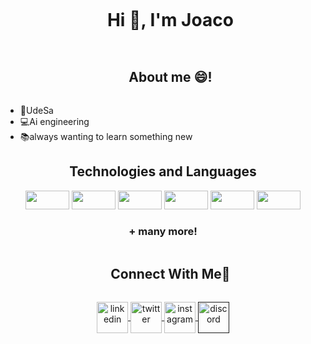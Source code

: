 
<!--h1 without bottom border-->
<div id="user-content-toc">
  <ul align="center">
    <summary><h1 style="display: inline-block">Hi 👋, I'm Joaco</h1></summary>
  </ul>
</div>

<!--h2 without bottom border-->
<div id="user-content-toc">
  <ul align="center">
    <summary><h2 style="display: inline-block">About me 😄!</h2></summary>
  </ul>
</div>

<!--Intro start-->
- 🏫UdeSa
- 💻Ai engineering
- 📚always wanting to learn something new

<h2 align="center">Technologies and Languages</h2>

<p align="center">
  <img src="https://img.shields.io/badge/-GitHub-181717?style=flat-square&logo=github" height="30" width="70"/>
  <img src="https://img.shields.io/badge/C-00599C?style=flat-square&logo=c&logoColor=white" height="30" width="70"/>
  <img src="https://img.shields.io/badge/Python-14354C?style=flat-square&logo=python&logoColor=white" height="30" width="70"/>
  <img src="https://img.shields.io/badge/-JavaScript-black?style=flat-square&logo=javascript" height="30" width="70"/>
  <img src="https://img.shields.io/badge/HTML5-E34F26?style=flat-square&logo=html5&logoColor=white" height="30" width="70"/>
  <img src="https://img.shields.io/badge/CSS3-1572B6?style=flat-square&logo=css3&logoColor=white" height="30" width="70"/>
</p>

<h3 align="center">+ many more!</h3>

<!-- Connect with me -->
<!--h2 without bottom border-->
<div id="user-content-toc">
  <ul align="center">
    <summary><h2 style="display: inline-block">Connect With Me🤝</h2></summary>
  </ul>
</div>

<!--icons and links-->
<p align="center">
  <a href="www.linkedin.com/in/joaquin-castaños-0b29b4251" target="blank">
    <img align="center" src="https://user-images.githubusercontent.com/88904952/234979284-68c11d7f-1acc-4f0c-ac78-044e1037d7b0.png" alt="linkedin" height="50" width="50" />
  </a>
  <a href="https://x.com/CastanosJoaquin" target="blank">
    <img align="center" src="https://user-images.githubusercontent.com/88904952/234980676-61bfb021-ecc8-48f7-88e6-34c1b06c4a58.png" alt="twitter" height="50" width="50" />
  </a> 
  <a href="https://www.instagram.com/joaco_castanos/" target="blank">
    <img align="center" src="https://user-images.githubusercontent.com/88904952/234981169-2dd1e58f-4b7e-468c-8213-034ba62156c3.png" alt="instagram" height="50" width="50" />
  </a>
  <a href="" target="blank">
    <img align="center" src="https://user-images.githubusercontent.com/88904952/234982627-019fd336-6248-453c-9b05-97c13fd1d207.png" alt="discord" height="50" width="50" />
  </a>
</p>

